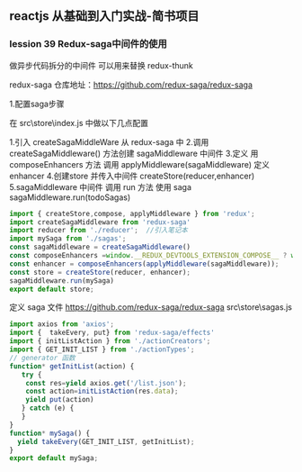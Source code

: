 ## reactjs 从基础到入门实战-简书项目

### lession 39 Redux-saga中间件的使用

做异步代码拆分的中间件  可以用来替换  redux-thunk


redux-saga 仓库地址：https://github.com/redux-saga/redux-saga


1.配置saga步骤

在 src\store\index.js 中做以下几点配置

1.引入 createSagaMiddleWare 从 redux-saga 中
2.调用 createSagaMiddleware() 方法创建 sagaMiddleware 中间件
3.定义 用 composeEnhancers 方法 调用 applyMiddleware(sagaMiddleware) 定义 enhancer 
4.创建store 并传入中间件 createStore(reducer,enhancer)
5.sagaMiddleware 中间件 调用  run 方法 使用 saga  sagaMiddleware.run(todoSagas)

```javascript
import { createStore,compose, applyMiddleware } from 'redux';
import createSagaMiddleware from 'redux-saga'
import reducer from './reducer';  //引入笔记本
import mySaga from './sagas';
const sagaMiddleware = createSagaMiddleware()
const composeEnhancers =window.__REDUX_DEVTOOLS_EXTENSION_COMPOSE__ ? window.__REDUX_DEVTOOLS_EXTENSION_COMPOSE__({}) : compose;
const enhancer = composeEnhancers(applyMiddleware(sagaMiddleware));
const store = createStore(reducer, enhancer);
sagaMiddleware.run(mySaga)
export default store;
```

定义 saga 文件  https://github.com/redux-saga/redux-saga
src\store\sagas.js


```javascript
import axios from 'axios';
import {  takeEvery, put} from 'redux-saga/effects'
import { initListAction } from './actionCreators';
import { GET_INIT_LIST } from './actionTypes';
// generator 函数
function* getInitList(action) {
   try {
    const res=yield axios.get('/list.json');
    const action=initListAction(res.data);
    yield put(action)
   } catch (e) {
   }
}
function* mySaga() {
  yield takeEvery(GET_INIT_LIST, getInitList);
}
export default mySaga;
```